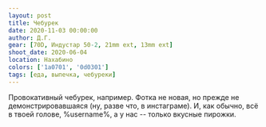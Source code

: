 ```yaml
---
layout: post
title: Чебурек
date: 2020-11-03 00:00:00
author: Д.Г.
gear: [70D, Индустар 50-2, 21mm ext, 13mm ext]
shoot_date: 2020-06-04
location: Нахабино
colors: ['1a0701', '0d0301']
tags: [еда, выпечка, чебуреки]
---
```

Провокативный чебурек, например. Фотка не новая, но прежде не демонстрировавшаяся (ну, разве что, в инстаграме). И, как обычно, всё в твоей голове, %username%, а у нас -- только вкусные пирожки.
